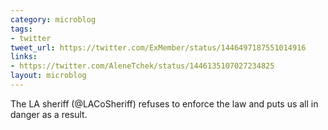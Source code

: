 ```yaml
---
category: microblog
tags:
- twitter
tweet_url: https://twitter.com/ExMember/status/1446497187551014916
links:
- https://twitter.com/AleneTchek/status/1446135107027234825
layout: microblog
---
```

The LA sheriff (@LACoSheriff) refuses to enforce the law and puts us all in danger as a result.
